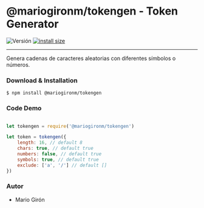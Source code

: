 # @mariogironm/tokengen - Token Generator

![Versión](https://img.shields.io/badge/npm-v2.5.0-blue.svg)
[![install size](https://packagephobia.now.sh/badge?p=@mariogironm/tokengen)](https://packagephobia.now.sh/result?p=@mariogironm/tokengen)


<!-- ![](logo.png) -->


* * *

Genera cadenas de caracteres aleatorias con diferentes símbolos o números. 


### Download & Installation

```shell 
$ npm install @mariogironm/tokengen
```

### Code Demo

```javascript 

let tokengen = require('@mariogironm/tokengen')

let token = tokengen({
    length: 16, // default 8
    chars: true, // default true
    numbers: false, // default true
    symbols: true, // default true
    exclude: ['a', '/'] // default []
})

```

### Autor

*   Mario Girón
